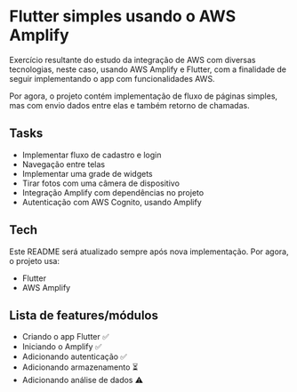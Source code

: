 # Flutter simples usando o AWS Amplify

Exercício resultante do estudo da integração de AWS com diversas tecnologias, neste caso, usando AWS Amplify e Flutter, com a finalidade de seguir implementando o app com funcionalidades AWS.

Por agora, o projeto contém implementação de fluxo de páginas simples, mas com envio dados entre elas e também retorno de chamadas.

## Tasks

- Implementar fluxo de cadastro e login
- Navegação entre telas
- Implementar uma grade de widgets
- Tirar fotos com uma câmera de dispositivo
- Integração Amplify com dependências no projeto
- Autenticação com AWS Cognito, usando Amplify

## Tech

Este README será atualizado sempre após nova implementação. Por agora, o projeto usa:

- Flutter
- AWS Amplify

## Lista de features/módulos

- Criando o app Flutter ✅
- Iniciando o Amplify ✅
- Adicionando autenticação ✅
- Adicionando armazenamento ⏳
- Adicionando análise de dados ⚠
